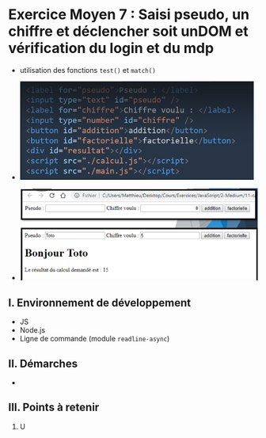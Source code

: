# Exercice Moyen 7 : Saisi pseudo, un chiffre et déclencher soit unDOM et vérification du login et du mdp

- utilisation des fonctions `test()` et `match()` 
  
- ![capture exo7](ex7a.png)
- ![capture exo7](ex7b.png)

## I. Environnement de développement

* JS
* Node.js
* Ligne de commande (module `readline-async`)

## II. Démarches
- 


## III. Points à retenir

1. U